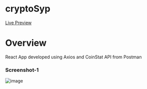 # cryptoSyp
[Live Preview](https://pratikkabade.github.io/cryptoSpy)

# Overview
 React App developed using Axios and CoinStat API from Postman

### Screenshot-1
![image](https://user-images.githubusercontent.com/76637730/174226114-10193ac5-0b19-40e0-803a-90c5d5a64e78.png)
